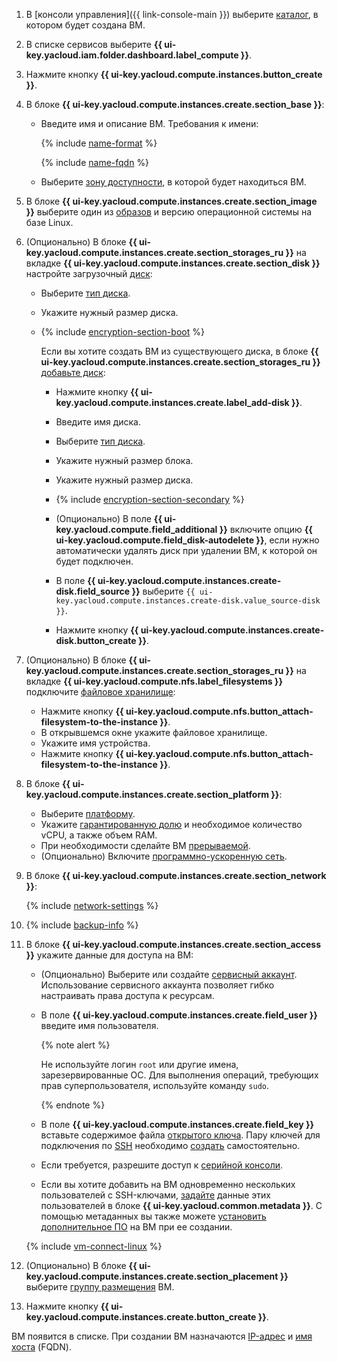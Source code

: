 1. В [консоли управления]({{ link-console-main }}) выберите [каталог](../../resource-manager/concepts/resources-hierarchy.md#folder), в котором будет создана ВМ.
1. В списке сервисов выберите **{{ ui-key.yacloud.iam.folder.dashboard.label_compute }}**.
1. Нажмите кнопку **{{ ui-key.yacloud.compute.instances.button_create }}**.
1. В блоке **{{ ui-key.yacloud.compute.instances.create.section_base }}**:
   * Введите имя и описание ВМ. Требования к имени:

     {% include [name-format](../../_includes/name-format.md) %}

     {% include [name-fqdn](../../_includes/compute/name-fqdn.md) %}

   * Выберите [зону доступности](../../overview/concepts/geo-scope.md), в которой будет находиться ВМ.
1. В блоке **{{ ui-key.yacloud.compute.instances.create.section_image }}** выберите один из [образов](../concepts/image.md) и версию операционной системы на базе Linux.
1. (Опционально) В блоке **{{ ui-key.yacloud.compute.instances.create.section_storages_ru }}** на вкладке **{{ ui-key.yacloud.compute.instances.create.section_disk }}** настройте загрузочный [диск](../concepts/disk.md):
   * Выберите [тип диска](../concepts/disk.md#disks_types).
   * Укажите нужный размер диска.

   
   * {% include [encryption-section-boot](../../_includes/compute/encryption-section-boot.md) %}


     Если вы хотите создать ВМ из существующего диска, в блоке **{{ ui-key.yacloud.compute.instances.create.section_storages_ru }}** [добавьте диск](../operations/vm-create/create-from-disks.md):
     * Нажмите кнопку **{{ ui-key.yacloud.compute.instances.create.label_add-disk }}**.
     * Введите имя диска.
     * Выберите [тип диска](../concepts/disk.md#disks_types).
     * Укажите нужный размер блока.
     * Укажите нужный размер диска.

     
     * {% include [encryption-section-secondary](../../_includes/compute/encryption-section-secondary.md) %}


     * (Опционально) В поле **{{ ui-key.yacloud.compute.field_additional }}** включите опцию **{{ ui-key.yacloud.compute.field_disk-autodelete }}**, если нужно автоматически удалять диск при удалении ВМ, к которой он будет подключен.
     * В поле **{{ ui-key.yacloud.compute.instances.create-disk.field_source }}** выберите `{{ ui-key.yacloud.compute.instances.create-disk.value_source-disk }}`.
     * Нажмите кнопку **{{ ui-key.yacloud.compute.instances.create-disk.button_create }}**.


1. (Опционально) В блоке **{{ ui-key.yacloud.compute.instances.create.section_storages_ru }}** на вкладке **{{ ui-key.yacloud.compute.nfs.label_filesystems }}** подключите [файловое хранилище](../concepts/filesystem.md):
   * Нажмите кнопку **{{ ui-key.yacloud.compute.nfs.button_attach-filesystem-to-the-instance }}**.
   * В открывшемся окне укажите файловое хранилище.
   * Укажите имя устройства.
   * Нажмите кнопку **{{ ui-key.yacloud.compute.nfs.button_attach-filesystem-to-the-instance }}**.


1. В блоке **{{ ui-key.yacloud.compute.instances.create.section_platform }}**:
   * Выберите [платформу](../concepts/vm-platforms.md).
   * Укажите [гарантированную долю](../../compute/concepts/performance-levels.md) и необходимое количество vCPU, а также объем RAM.
   * При необходимости сделайте ВМ [прерываемой](../concepts/preemptible-vm.md).
   * (Опционально) Включите [программно-ускоренную сеть](../concepts/software-accelerated-network.md).
  
1. В блоке **{{ ui-key.yacloud.compute.instances.create.section_network }}**:

   {% include [network-settings](../../_includes/compute/network-settings.md) %}


1. {% include [backup-info](../../_includes/compute/backup-info.md) %}


1. В блоке **{{ ui-key.yacloud.compute.instances.create.section_access }}** укажите данные для доступа на ВМ:
   * (Опционально) Выберите или создайте [сервисный аккаунт](../../iam/concepts/users/service-accounts.md). Использование сервисного аккаунта позволяет гибко настраивать права доступа к ресурсам.
   * В поле **{{ ui-key.yacloud.compute.instances.create.field_user }}** введите имя пользователя.

     {% note alert %}

     Не используйте логин `root` или другие имена, зарезервированные ОС. Для выполнения операций, требующих прав суперпользователя, используйте команду `sudo`.

     {% endnote %}

   * В поле **{{ ui-key.yacloud.compute.instances.create.field_key }}** вставьте содержимое файла [открытого ключа](../operations/vm-connect/ssh.md#creating-ssh-keys). Пару ключей для подключения по [SSH](../../glossary/ssh-keygen.md) необходимо [создать](../../compute/operations/vm-connect/ssh.md#creating-ssh-keys) самостоятельно.
   * Если требуется, разрешите доступ к [серийной консоли](../operations/serial-console/index.md).
   * Если вы хотите добавить на ВМ одновременно нескольких пользователей с SSH-ключами, [задайте](../concepts/vm-metadata.md#how-to-send-metadata) данные этих пользователей в блоке **{{ ui-key.yacloud.common.metadata }}**. С помощью метаданных вы также можете [установить дополнительное ПО](../operations/vm-create/create-with-cloud-init-scripts.md) на ВМ при ее создании.

   {% include [vm-connect-linux](../../_includes/vm-connect-linux.md) %}

1. (Опционально) В блоке **{{ ui-key.yacloud.compute.instances.create.section_placement }}** выберите [группу размещения](../concepts/placement-groups.md) ВМ.
1. Нажмите кнопку **{{ ui-key.yacloud.compute.instances.create.button_create }}**.

ВМ появится в списке. При создании ВМ назначаются [IP-адрес](../../vpc/concepts/address.md) и [имя хоста](../../vpc/concepts/address.md#fqdn) (FQDN).